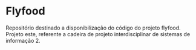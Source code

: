 # Flyfood
Repositório destinado a disponibilização do código do projeto flyfood. Projeto este, referente a cadeira de projeto interdisciplinar de sistemas de informação 2.
